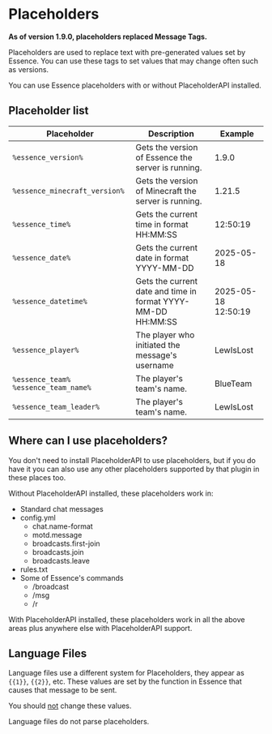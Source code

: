 # Placeholders

<warning>
    <strong>As of version 1.9.0, placeholders replaced Message Tags.</strong>
</warning>

Placeholders are used to replace text with pre-generated values set by Essence.
You can use these tags to set values that may change often such as versions.

You can use Essence placeholders with or without PlaceholderAPI installed.

## Placeholder list
| Placeholder                            | Description                                                  | Example             |
|----------------------------------------|--------------------------------------------------------------|---------------------|
| `%essence_version%`                    | Gets the version of Essence the server is running.           | 1.9.0               |
| `%essence_minecraft_version%`          | Gets the version of Minecraft the server is running.         | 1.21.5              |
| `%essence_time%`                       | Gets the current time in format HH:MM:SS                     | 12:50:19            |
| `%essence_date%`                       | Gets the current date in format YYYY-MM-DD                   | 2025-05-18          |
| `%essence_datetime%`                   | Gets the current date and time in format YYYY-MM-DD HH:MM:SS | 2025-05-18 12:50:19 |
| `%essence_player%`                     | The player who initiated the message's username              | LewIsLost           |
| `%essence_team%` `%essence_team_name%` | The player's team's name.                                    | BlueTeam            |
| `%essence_team_leader%`                | The player's team's name.                                    | LewIsLost           |

## Where can I use placeholders?
You don't need to install PlaceholderAPI to use placeholders, but if you do have it you can also use any other placeholders supported by that plugin in these places too.

Without PlaceholderAPI installed, these placeholders work in:
- Standard chat messages
- config.yml
  - chat.name-format
  - motd.message
  - broadcasts.first-join
  - broadcasts.join
  - broadcasts.leave
- rules.txt
- Some of Essence's commands
  - /broadcast
  - /msg
  - /r

With PlaceholderAPI installed, these placeholders work in all the above areas plus anywhere else with PlaceholderAPI support.

## Language Files
Language files use a different system for Placeholders, they appear as `{{1}}`, `{{2}}`, etc.
These values are set by the function in Essence that causes that message to be sent.

You should <u>not</u> change these values.

Language files do not parse placeholders.